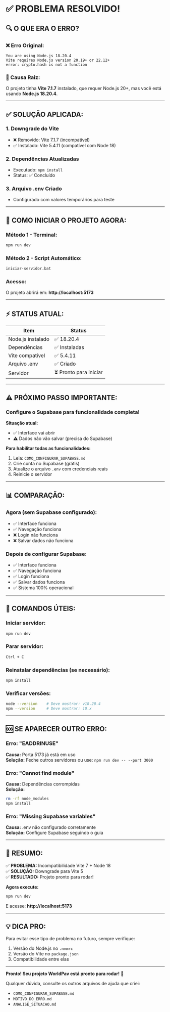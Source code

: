 # ✅ PROBLEMA RESOLVIDO!

## 🔍 O QUE ERA O ERRO?

### ❌ Erro Original:
```
You are using Node.js 18.20.4
Vite requires Node.js version 20.19+ or 22.12+
error: crypto.hash is not a function
```

### 🎯 Causa Raiz:
O projeto tinha **Vite 7.1.7** instalado, que requer Node.js 20+, mas você está usando **Node.js 18.20.4**.

---

## ✅ SOLUÇÃO APLICADA:

### 1. **Downgrade do Vite**
- ❌ Removido: Vite 7.1.7 (incompatível)
- ✅ Instalado: Vite 5.4.11 (compatível com Node 18)

### 2. **Dependências Atualizadas**
- Executado: `npm install`
- Status: ✅ Concluído

### 3. **Arquivo .env Criado**
- Configurado com valores temporários para teste

---

## 🚀 COMO INICIAR O PROJETO AGORA:

### **Método 1 - Terminal:**
```bash
npm run dev
```

### **Método 2 - Script Automático:**
```bash
iniciar-servidor.bat
```

### **Acesso:**
O projeto abrirá em: **http://localhost:5173**

---

## ⚡ STATUS ATUAL:

| Item | Status |
|---|---|
| Node.js instalado | ✅ 18.20.4 |
| Dependências | ✅ Instaladas |
| Vite compatível | ✅ 5.4.11 |
| Arquivo .env | ✅ Criado |
| Servidor | ⏳ Pronto para iniciar |

---

## ⚠️ PRÓXIMO PASSO IMPORTANTE:

### Configure o Supabase para funcionalidade completa!

**Situação atual:**
- ✅ Interface vai abrir
- ⚠️ Dados não vão salvar (precisa do Supabase)

**Para habilitar todas as funcionalidades:**
1. Leia: `COMO_CONFIGURAR_SUPABASE.md`
2. Crie conta no Supabase (grátis)
3. Atualize o arquivo `.env` com credenciais reais
4. Reinicie o servidor

---

## 📊 COMPARAÇÃO:

### Agora (sem Supabase configurado):
- ✅ Interface funciona
- ✅ Navegação funciona
- ❌ Login não funciona
- ❌ Salvar dados não funciona

### Depois de configurar Supabase:
- ✅ Interface funciona
- ✅ Navegação funciona
- ✅ Login funciona
- ✅ Salvar dados funciona
- ✅ Sistema 100% operacional

---

## 🎯 COMANDOS ÚTEIS:

### Iniciar servidor:
```bash
npm run dev
```

### Parar servidor:
```bash
Ctrl + C
```

### Reinstalar dependências (se necessário):
```bash
npm install
```

### Verificar versões:
```bash
node --version    # Deve mostrar: v18.20.4
npm --version     # Deve mostrar: 10.x
```

---

## 🆘 SE APARECER OUTRO ERRO:

### Erro: "EADDRINUSE"
**Causa:** Porta 5173 já está em uso  
**Solução:** Feche outros servidores ou use: `npm run dev -- --port 3000`

### Erro: "Cannot find module"
**Causa:** Dependências corrompidas  
**Solução:** 
```bash
rm -rf node_modules
npm install
```

### Erro: "Missing Supabase variables"
**Causa:** .env não configurado corretamente  
**Solução:** Configure Supabase seguindo o guia

---

## 🎉 RESUMO:

✅ **PROBLEMA:** Incompatibilidade Vite 7 + Node 18  
✅ **SOLUÇÃO:** Downgrade para Vite 5  
✅ **RESULTADO:** Projeto pronto para rodar!

**Agora execute:**
```bash
npm run dev
```

E acesse: **http://localhost:5173**

---

## 💡 DICA PRO:

Para evitar esse tipo de problema no futuro, sempre verifique:
1. Versão do Node.js no `.nvmrc`
2. Versão do Vite no `package.json`
3. Compatibilidade entre elas

---

**Pronto! Seu projeto WorldPav está pronto para rodar!** 🚀

Qualquer dúvida, consulte os outros arquivos de ajuda que criei:
- `COMO_CONFIGURAR_SUPABASE.md`
- `MOTIVO_DO_ERRO.md`
- `ANALISE_SITUACAO.md`





